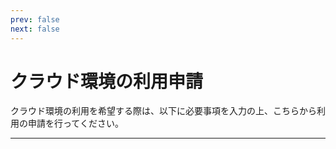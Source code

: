 ```yaml
---
prev: false
next: false
---
```


# クラウド環境の利用申請

クラウド環境の利用を希望する際は、以下に必要事項を入力の上、こちらから利用の申請を行ってください。

---
<br>
<FormCreateAccount/>